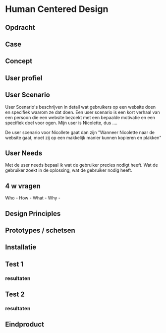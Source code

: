 # Human Centered Design 

## Opdracht 

## Case

## Concept

## User profiel 

## User Scenario
User Scenario's beschrijven in detail wat gebruikers op een website doen en specifiek waarom ze dat doen. Een user scenario is een kort verhaal van een persoon die een website bezoekt met een bepaalde motivatie en een specifiek doel voor ogen. 
Mijn user is Nicolette, dus .... 

De user scenario voor Nicollete gaat dan zijn 
"Wanneer Nicolette naar de website gaat, moet zij op een makkelijk manier kunnen kopieren en plakken"

## User Needs
Met de user needs bepaal ik wat de gebruiker precies nodigt heeft. Wat de gebruiker zoekt in de oplossing, wat de gebruiker nodig heeft. 

## 4 w vragen

Who - 
How - 
What - 
Why - 


## Design Principles

## Prototypes / schetsen

## Installatie


## Test 1 

### resultaten


## Test 2 

### resultaten


## Eindproduct



